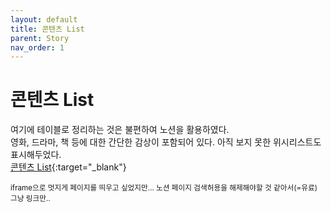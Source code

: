 ```yaml
---
layout: default
title: 콘텐츠 List
parent: Story
nav_order: 1
---
```


# 콘텐츠 List

여기에 테이블로 정리하는 것은 불편하여 노션을 활용하였다.<br>영화, 드라마, 책 등에 대한 간단한 감상이 포함되어 있다. 아직 보지 못한 위시리스트도 표시해두었다.<br>
[콘텐츠 List](https://www.notion.so/5e7b4817e5b946f39d4fb82378f3f1e1?v=82230f75cafc4d31981948ffd6591679){:target="_blank"}
<br>

<small>iframe으로 멋지게 페이지를 띄우고 싶었지만... 노션 페이지 검색허용을 해제해야할 것 같아서(=유료) 그냥 링크만..</small>
